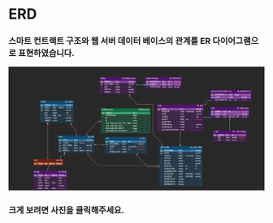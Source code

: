 # ERD

### 스마트 컨트랙트 구조와 웹 서버 데이터 베이스의 관계를 ER 다이어그램으로 표현하였습니다. 

![ERD](../images/erd.png)

### 크게 보려면 사진을 클릭해주세요.